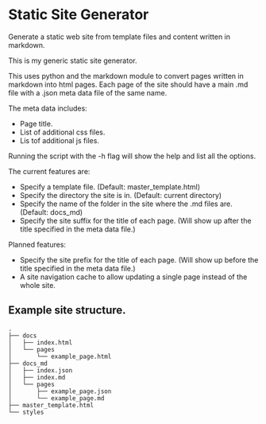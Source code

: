 # Static Site Generator
Generate a static web site from template files and content written in markdown.

This is my generic static site generator.

This uses python and the markdown module to convert pages written in markdown into html pages.
Each page of the site should have a main .md file with a .json meta data file of the same name.

The meta data includes:
- Page title.
- List of additional css files.
- Lis tof additional js files.


Running the script with the -h flag will show the help and list all the options.

The current features are:
- Specify a template file. (Default: master_template.html)
- Specify the directory the site is in. (Default: current directory)
- Specify the name of the folder in the site where the .md files are. (Default: docs_md)
- Specify the site suffix for the title of each page. (Will show up after the title specified in the meta data file.)

Planned features:
- Specify the site prefix for the title of each page. (Will show up before the title specified in the meta data file.)
- A site navigation cache to allow updating a single page instead of the whole site.

## Example site structure.
    .
    ├── docs
    │   ├── index.html
    │   └── pages
    │       └── example_page.html
    ├── docs_md
    │   ├── index.json
    │   ├── index.md
    │   └── pages
    │       ├── example_page.json
    │       └── example_page.md
    ├── master_template.html
    └── styles
